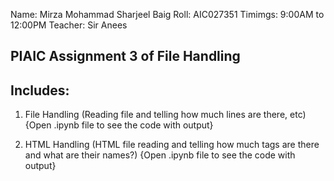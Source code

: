 Name: Mirza Mohammad Sharjeel Baig
Roll: AIC027351
Timimgs: 9:00AM to 12:00PM
Teacher: Sir Anees

PIAIC Assignment 3 of File Handling
------

Includes:
---

1) File Handling (Reading file and telling how much lines are there, etc) {Open .ipynb file to see the code with output}

2) HTML Handling (HTML file reading and telling how much tags are there and what are their names?) {Open .ipynb file to see the code with output}
